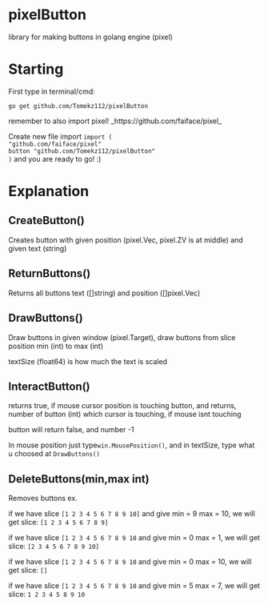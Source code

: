 # pixelButton
library for making buttons in golang engine (pixel)

Starting
===============
First type in terminal/cmd:
<p><code>go get github.com/Tomekz112/pixelButton</code></p>
remember to also import pixel! _https://github.com/faiface/pixel_

<p>Create new file import <code>import (
"github.com/faiface/pixel"
button "github.com/Tomekz112/pixelButton"
)</code> and you are ready to go! :)</p>

Explanation
===============

CreateButton()
-------------
<p>Creates button with given position (pixel.Vec, pixel.ZV is at middle) and given text (string)</p>


ReturnButtons()
------------
<p>Returns all buttons text ([]string) and position ([]pixel.Vec)</p>

DrawButtons()
-------------
<p>Draw buttons in given window (pixel.Target), draw buttons from slice position min (int) to max (int)</p>
<p>textSize (float64) is how much the text is scaled</p>

InteractButton()
----------------
<p>returns true, if mouse cursor position is touching button, and returns, number of button (int) which cursor is touching, if mouse isnt touching</p>
<p>button will return false, and number -1</p>
<p>In mouse position just type<code>win.MousePosition()</code>, and in textSize, type what u choosed at <code>DrawButtons()</code></p>

DeleteButtons(min,max int) 
------------------------
<p>Removes buttons ex.</p>
<p>if we have slice <code>[1 2 3 4 5 6 7 8 9 10]</code> and give min = 9 max = 10, we will get slice: <code>[1 2 3 4 5 6 7 8 9]</code>
<p>if we have slice <code>[1 2 3 4 5 6 7 8 9 10</code> and give min = 0 max = 1, we will get slice: <code>[2 3 4 5 6 7 8 9 10]</code>
<p>if we have slice <code>[1 2 3 4 5 6 7 8 9 10</code> and give min = 0 max = 10, we will get slice: <code>[]</code>
<p>if we have slice <code>[1 2 3 4 5 6 7 8 9 10</code> and give min = 5 max = 7, we will get slice: <code>1 2 3 4 5 8 9 10</code>



